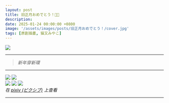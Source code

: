 ```yaml
---
layout: post
title: 旧正月おめでとう！🪭✨
description: 
date: 2025-01-24 00:00:00 +0800
image: '/assets/images/posts/旧正月おめでとう！/cover.jpg'
tags: [原創插畫, 猫又みやこ]
---
```


<div class="gallery-box">
  <div class="gallery">
    <img src="/assets/images/posts/旧正月おめでとう！/126522361_p0.jpg" loading="lazy">
  </div>
</div>

***

> <cite>新年穿新環<cite>

***

<div class="gallery-box">
  <div class="gallery">
    <img src="/assets/images/posts/旧正月おめでとう！/126522361_p1.jpg" loading="lazy">
    <img src="/assets/images/posts/旧正月おめでとう！/126522361_p2.jpg" loading="lazy">
  </div>
</div>

<div class="gallery-box">
  <div class="gallery">
    <img src="/assets/images/posts/旧正月おめでとう！/126522361_p3.jpg" loading="lazy">
    <img src="/assets/images/posts/旧正月おめでとう！/126522361_p4.jpg" loading="lazy">
    <img src="/assets/images/posts/旧正月おめでとう！/126522361_p5.jpg" loading="lazy">
  </div>
  <em>在 <a href="https://www.pixiv.net/artworks/126522361">pixiv (ピクシブ)</a> 上查看</em>
</div>

***